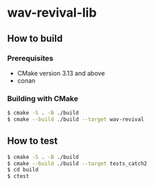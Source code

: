 # wav-revival-lib

## How to build

### Prerequisites

* CMake version 3.13 and above
* conan

### Building with CMake

```bash
$ cmake -S . -B ./build
$ cmake --build ./build --target wav-revival
```

## How to test

```bash
$ cmake -S . -B ./build
$ cmake --build ./build --target tests_catch2
$ cd build
$ ctest 
```
